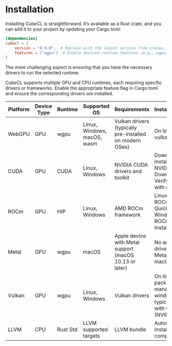 # Installation

Installing CubeCL is straightforward. It’s available as a Rust crate, and you can add it to your
project by updating your Cargo.toml:

```toml
[dependencies]
cubecl = {
    version = "0.9.0",  # Replace with the latest version from crates.io
    features = ["wgpu"]  # Enable desired runtime features (e.g., wgpu, cuda, hip)
}
```

The more challenging aspect is ensuring that you have the necessary drivers to run the selected
runtime.

CubeCL supports multiple GPU and CPU runtimes, each requiring specific drivers or frameworks. Enable
the appropriate feature flag in Cargo.toml and ensure the corresponding drivers are installed.

| Platform | Device Type | Runtime  | Supported OS                | Requirements                                            | Installation/Notes                                                                                       | Feature Flag |
| -------- | ----------- | -------- | --------------------------- | ------------------------------------------------------- | -------------------------------------------------------------------------------------------------------- | ------------ |
| WebGPU   | GPU         | wgpu     | Linux, Windows, macOS, wasm | Vulkan drivers (typically pre-installed on modern OSes) | On linux install the vulkan driver.                                                                      | wgpu         |
| CUDA     | GPU         | CUDA     | Linux, Windows              | NVIDIA CUDA drivers and toolkit                         | Download and install from the NVIDIA CUDA Downloads page. Verify installation with nvidia-smi.           | cuda         |
| ROCm     | GPU         | HIP      | Linux, Windows              | AMD ROCm framework                                      | Linux: Follow the ROCm Linux Quick Start. Windows: See the ROCm Windows Installation Guide.              | hip          |
| Metal    | GPU         | wgpu     | macOS                       | Apple device with Metal support (macOS 10.13 or later)  | No additional drivers needed; Metal is built into macOS.                                                 | wgpu-msl     |
| Vulkan   | GPU         | wgpu     | Linux, Windows              | Vulkan drivers                                          | On linux install via package manager, on windows it is typically included with GPU drivers (NVIDIA/AMD). | wgpu-spirv   |
| LLVM     | CPU         | Rust Std | LLVM supported targets      | LLVM bundle                                             | Automatically installed when compiling                                                                   | cpu          |
